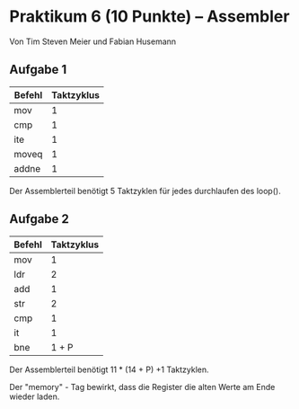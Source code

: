 # Praktikum 6 (10 Punkte) – Assembler

Von Tim Steven Meier und Fabian Husemann

## Aufgabe 1

| Befehl | Taktzyklus |
| ------ | ---------- |
| mov    | 1          |
| cmp    | 1          |
| ite    | 1          |
| moveq  | 1          |
| addne  | 1          |

Der Assemblerteil benötigt 5 Taktzyklen für jedes durchlaufen des loop().

## Aufgabe 2

| Befehl | Taktzyklus |
| ------ | ---------- |
| mov    | 1          |
| ldr    | 2          |
| add    | 1          |
| str    | 2          |
| cmp    | 1          |
| it     | 1          |
| bne    | 1 + P      |



Der Assemblerteil benötigt 11 * (14 + P) +1 Taktzyklen.



Der "memory" - Tag bewirkt, dass die Register die alten Werte am Ende wieder laden.